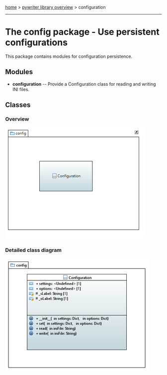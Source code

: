 [home](../index) > [pywriter library overview](index) > configuration

---

# The config package - Use persistent configurations

This package contains modules for configuration persistence.

## Modules

- **configuration** -- Provide a Configuration class for reading and writing INI files.


## Classes

### Overview

![config package class diagram](img/config_package_class_diagram.png)

### Detailed class diagram

![config package detailed class diagram](img/config_package_detailed_class_diagram.png)